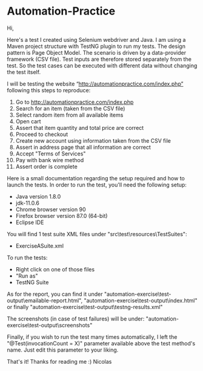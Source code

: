 # Automation-Practice
 
Hi,

Here's a test I created using Selenium webdriver and Java. I am using a Maven project structure with TestNG plugin to run my tests.
The design pattern is Page Object Model.
The scenario is driven by a data-provider framework (CSV file).  Test inputs are therefore stored separately from the test. So the test cases can be executed with different data without changing the test itself.

I will be testing the website “http://automationpractice.com/index.php” following this steps to reproduce:
1. Go to http://automationpractice.com/index.php
2. Search for an item (taken from the CSV file)
3. Select random item from all available items
4. Open cart
5. Assert that item quantity and total price are correct
6. Proceed to checkout
7. Create new account using information taken from the CSV file
8. Assert in address page that all information are correct
9. Accept "Terms of Services"
10. Pay with bank wire method
11. Assert order is complete

Here is a small documentation regarding the setup required and how to launch the tests.
In order to run the test, you'll need the following setup:
- Java version 1.8.0
- jdk-11.0.6
- Chrome browser version 90
- Firefox browser version 87.0 (64-bit)
- Eclipse IDE

You will find 1 test suite XML files under "src\test\resources\TestSuites":
- ExerciseASuite.xml

To run the tests:
- Right click on one of those files
- "Run as"
- TestNG Suite

As for the report, you can find it under "automation-exercise\test-output\emailable-report.html", "automation-exercise\test-output\index.html" or finally "automation-exercise\test-output\testng-results.xml"

The screenshots (in case of test failures) will be under: "automation-exercise\test-output\screenshots"

Finally, if you wish to run the test many times automatically, I left the "@Test(invocationCount = X)" parameter available above the test method's name. Just edit this parameter to your liking.

That's it! Thanks for reading me :) Nicolas
